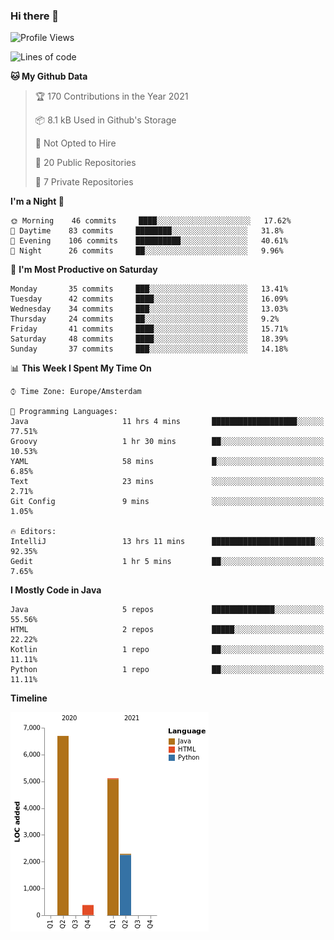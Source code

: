 ### Hi there 👋


<!--START_SECTION:waka-->
![Profile Views](http://img.shields.io/badge/Profile%20Views-1-blue)

![Lines of code](https://img.shields.io/badge/From%20Hello%20World%20I%27ve%20Written-14485%20lines%20of%20code-blue)

**🐱 My Github Data** 

> 🏆 170 Contributions in the Year 2021
 > 
> 📦 8.1 kB Used in Github's Storage 
 > 
> 🚫 Not Opted to Hire
 > 
> 📜 20 Public Repositories 
 > 
> 🔑 7 Private Repositories  
 > 
**I'm a Night 🦉** 

```text
🌞 Morning    46 commits     ████░░░░░░░░░░░░░░░░░░░░░   17.62% 
🌆 Daytime    83 commits     ████████░░░░░░░░░░░░░░░░░   31.8% 
🌃 Evening    106 commits    ██████████░░░░░░░░░░░░░░░   40.61% 
🌙 Night      26 commits     ██░░░░░░░░░░░░░░░░░░░░░░░   9.96%

```
📅 **I'm Most Productive on Saturday** 

```text
Monday       35 commits     ███░░░░░░░░░░░░░░░░░░░░░░   13.41% 
Tuesday      42 commits     ████░░░░░░░░░░░░░░░░░░░░░   16.09% 
Wednesday    34 commits     ███░░░░░░░░░░░░░░░░░░░░░░   13.03% 
Thursday     24 commits     ██░░░░░░░░░░░░░░░░░░░░░░░   9.2% 
Friday       41 commits     ████░░░░░░░░░░░░░░░░░░░░░   15.71% 
Saturday     48 commits     ████░░░░░░░░░░░░░░░░░░░░░   18.39% 
Sunday       37 commits     ███░░░░░░░░░░░░░░░░░░░░░░   14.18%

```


📊 **This Week I Spent My Time On** 

```text
⌚︎ Time Zone: Europe/Amsterdam

💬 Programming Languages: 
Java                     11 hrs 4 mins       ███████████████████░░░░░░   77.51% 
Groovy                   1 hr 30 mins        ██░░░░░░░░░░░░░░░░░░░░░░░   10.53% 
YAML                     58 mins             █░░░░░░░░░░░░░░░░░░░░░░░░   6.85% 
Text                     23 mins             ░░░░░░░░░░░░░░░░░░░░░░░░░   2.71% 
Git Config               9 mins              ░░░░░░░░░░░░░░░░░░░░░░░░░   1.05%

🔥 Editors: 
IntelliJ                 13 hrs 11 mins      ███████████████████████░░   92.35% 
Gedit                    1 hr 5 mins         ██░░░░░░░░░░░░░░░░░░░░░░░   7.65%

```

**I Mostly Code in Java** 

```text
Java                     5 repos             ██████████████░░░░░░░░░░░   55.56% 
HTML                     2 repos             █████░░░░░░░░░░░░░░░░░░░░   22.22% 
Kotlin                   1 repo              ██░░░░░░░░░░░░░░░░░░░░░░░   11.11% 
Python                   1 repo              ██░░░░░░░░░░░░░░░░░░░░░░░   11.11%

```


**Timeline**

![Chart not found](https://raw.githubusercontent.com/powercasgamer/powercasgamer/master/charts/bar_graph.png) 


<!--END_SECTION:waka-->
